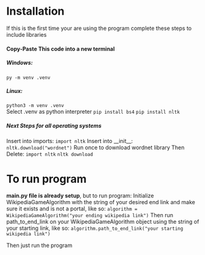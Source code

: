 # Installation
If this is the first time your are using the
program complete these steps to include libraries

#### Copy-Paste This code into a new terminal
##### Windows:
``py -m venv .venv``

##### Linux:
``python3 -m venv .venv``<br>
Select .venv as python interpreter
``pip install bs4``
``pip install nltk``

##### Next Steps for all operating systems
Insert into imports:
``import nltk``
Insert into \_\_init\_\_:
``nltk.download("wordnet")``
Run once to download wordnet library
Then Delete:
``import nltk``
``nltk download``

# To run program
**main.py file is already setup**, but to run program:
Initialize WikipediaGameAlgorithm with the string of your desired end link and make sure it exists and is not a portal, like so:
``algorithm = WikipediaGameAlgorithm("your ending wikipedia link")``
Then run path_to_end_link on your WikipediaGameAlgorithm object using the string of your starting link, like so:
``algorithm.path_to_end_link("your starting wikipedia link")``

Then just run the program
